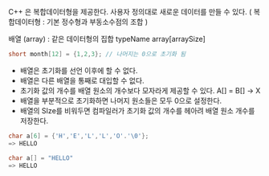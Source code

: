 
C++ 은 복합데이터형을 제공한다.
사용자 정의대로 새로운 데이터를 만들 수 있다.
( 복합데이터형 : 기본 정수형과 부동소수점의 조합 )

배열 (array) : 같은 데이터형의 집합
typeName array[arraySize]

```cpp
short month[12] = {1,2,3}; // 나머지는 0으로 초기화 됨


```

- 배열은 초기화를 선언 이후에 할 수 없다.
- 배열은 다른 배열을 통째로 대입할 수 없다.
- 초기화 값의 개수를 배열 원소의 개수보다 모자라게 제공할 수 있다.
	 A[] = B[] -> X
- 배열을 부분적으로 초기화하면 나머지 원소들은 모두 0으로 설정한다.
- 배열의 SIze를 비워두면 컴파일러가 초기화 값의 개수를 헤아려 배열 원소 개수를 저장한다.

```cpp
char a[6] = {'H','E','L','L','O'.'\0'};
=> HELLO

char a[] = "HELLO"
=> HELLO
```

